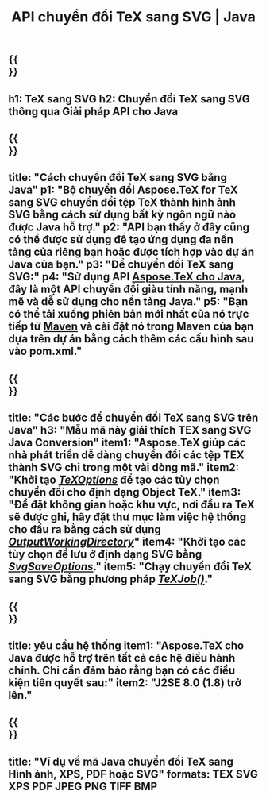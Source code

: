 ﻿---
translation: true
template: /_templates/_conversion-child-java.md
title: API chuyển đổi TeX sang SVG | Java
description: Chức năng chuyển đổi TeX sang SVG. Tích hợp thư viện Java tại chỗ này vào dự án của bạn hoặc sử dụng các ứng dụng đa nền tảng để chuyển đổi TeX sang SVG.
keywords: tex sang svg api java, tích hợp tex2svg
url: /java/conversion/tex-to-svg/
family: tex
platformtag: java
feature: conversion
informat: TEX
outformat: SVG
otherformats: BMP PNG JPEG TIFF PDF XPS
---

{{<section banner>}}
---
h1: TeX sang SVG
h2: Chuyển đổi TeX sang SVG thông qua Giải pháp API cho Java
---

{{<section overview>}}
---
title: "Cách chuyển đổi TeX sang SVG bằng Java"
p1: "Bộ chuyển đổi Aspose.TeX for TeX sang SVG chuyển đổi tệp TeX thành hình ảnh SVG bằng cách sử dụng bất kỳ ngôn ngữ nào được Java hỗ trợ."
p2: "API bạn thấy ở đây cũng có thể được sử dụng để tạo ứng dụng đa nền tảng của riêng bạn hoặc được tích hợp vào dự án Java của bạn."
p3: "Để chuyển đổi TeX sang SVG:"
p4: "Sử dụng API [Aspose.TeX cho Java](https://products.aspose.com/tex/java), đây là một API chuyển đổi giàu tính năng, mạnh mẽ và dễ sử dụng cho nền tảng Java."
p5: "Bạn có thể tải xuống phiên bản mới nhất của nó trực tiếp từ [Maven](https://repository.aspose.com/webapp/#/artifacts/browse/tree/General/repo/com/aspose/aspose-tex) và cài đặt nó trong Maven của bạn dựa trên dự án bằng cách thêm các cấu hình sau vào pom.xml."
---

{{<section feature1>}}
---
title: "Các bước để chuyển đổi TeX sang SVG trên Java"
h3: "Mẫu mã này giải thích TEX sang SVG Java Conversion"
item1: "Aspose.TeX giúp các nhà phát triển dễ dàng chuyển đổi các tệp TEX thành SVG chỉ trong một vài dòng mã."
item2: "Khởi tạo [*TeXOptions*](https://reference.aspose.com/tex/java/com.aspose.tex/TeXOptions) để tạo các tùy chọn chuyển đổi cho định dạng Object TeX."
item3: "Để đặt không gian hoặc khu vực, nơi đầu ra TeX sẽ được ghi, hãy đặt thư mục làm việc hệ thống cho đầu ra bằng cách sử dụng [*OutputWorkingDirectory*](https://reference.aspose.com/tex/java/com.aspose.tex/TeXOptions#getOutputWorkingDirectory--)"
item4: "Khởi tạo các tùy chọn để lưu ở định dạng SVG bằng [*SvgSaveOptions*](https://reference.aspose.com/tex/java/com.aspose.tex.rendering/SvgSaveOptions)."
item5: "Chạy chuyển đổi TeX sang SVG bằng phương pháp [*TeXJob()*](https://reference.aspose.com/tex/java/com.aspose.tex/TeXJob)."
---

{{<section feature2>}}
---
title: yêu cầu hệ thống
item1: "Aspose.TeX cho Java được hỗ trợ trên tất cả các hệ điều hành chính. Chỉ cần đảm bảo rằng bạn có các điều kiện tiên quyết sau:"
item2: "J2SE 8.0 (1.8) trở lên."
---

{{<section widget>}}
---
title: "Ví dụ về mã Java chuyển đổi TeX sang Hình ảnh, XPS, PDF hoặc SVG"
formats: TEX SVG XPS PDF JPEG PNG TIFF BMP
---